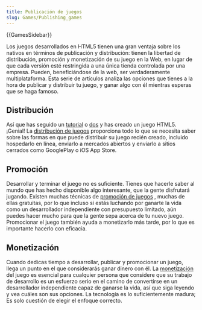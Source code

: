```yaml
---
title: Publicación de juegos
slug: Games/Publishing_games
---
```


{{GamesSidebar}}

Los juegos desarrollados en HTML5 tienen una gran ventaja sobre los nativos en términos de publicación y distribución: tienen la libertad de distribución, promoción y monetización de su juego en la Web, en lugar de que cada versión esté restringida a una única tienda controlada por una empresa. Pueden, beneficiándose de la web, ser verdaderamente multiplataforma. Esta serie de artículos analiza las opciones que tienes a la hora de publicar y distribuir tu juego, y ganar algo con él mientras esperas que se haga famoso.

## Distribución

Así que has seguido un [tutorial](/es/docs/Games/Tutorials/2D_Breakout_game_pure_JavaScript) o [dos](/es/docs/Games/Tutorials/2D_breakout_game_Phaser) y has creado un juego HTML5. ¡Genial! La [distribución de juegos](/es/docs/Games/Publishing_games/Game_distribution) proporciona todo lo que se necesita saber sobre las formas en que puede distribuir su juego recién creado, incluido hospedarlo en línea, enviarlo a mercados abiertos y enviarlo a sitios cerrados como GooglePlay o iOS App Store.

## Promoción

Desarrollar y terminar el juego no es suficiente. Tienes que hacerle saber al mundo que has hecho disponible algo interesante, que la gente disfrutará jugando. Existen muchas técnicas de [promoción de juegos](/es/docs/Games/Publishing_games/Game_promotion) , muchas de ellas gratuitas, por lo que incluso si estás luchando por ganarte la vida como un desarrollador independiente con presupuesto limitado, aún puedes hacer mucho para que la gente sepa acerca de tu nuevo juego. Promocionar el juego también ayuda a monetizarlo más tarde, por lo que es importante hacerlo con eficacia.

## Monetización

Cuando dedicas tiempo a desarrollar, publicar y promocionar un juego, llega un punto en el que considerarás ganar dinero con él. La [monetización](/es/docs/Games/Publishing_games/Game_monetization) del juego es esencial para cualquier persona que considere que su trabajo de desarrollo es un esfuerzo serio en el camino de convertirse en un desarrollador independiente capaz de ganarse la vida, así que siga leyendo y vea cuáles son sus opciones. La tecnología es lo suficientemente madura; Es solo cuestión de elegir el enfoque correcto.
